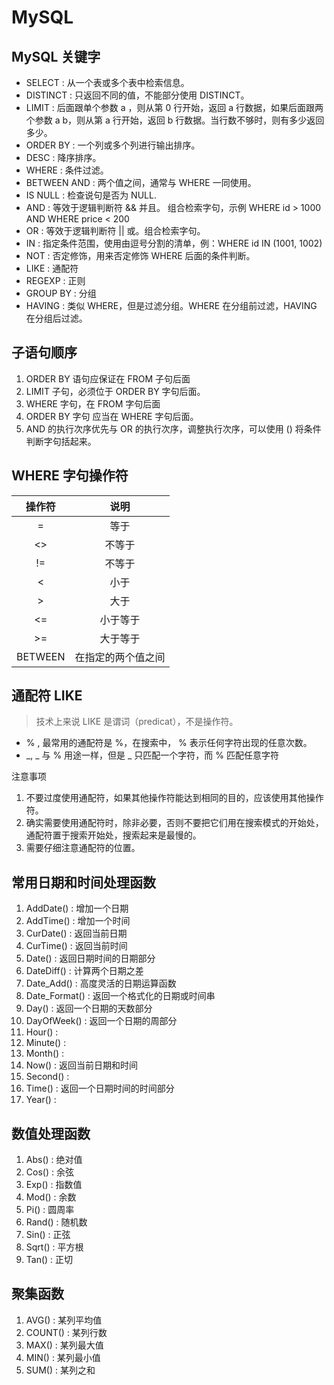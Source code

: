 # MySQL
## MySQL 关键字
 - SELECT : 从一个表或多个表中检索信息。
 - DISTINCT : 只返回不同的值，不能部分使用 DISTINCT。
 - LIMIT : 后面跟单个参数 a ，则从第 0 行开始，返回 a 行数据，如果后面跟两个参数 a b，则从第 a 行开始，返回 b 行数据。当行数不够时，则有多少返回多少。
 - ORDER BY : 一个列或多个列进行输出排序。
 - DESC : 降序排序。
 - WHERE : 条件过滤。
 - BETWEEN AND : 两个值之间，通常与 WHERE 一同使用。
 - IS NULL : 检查说句是否为 NULL.
 - AND : 等效于逻辑判断符 && 并且。 组合检索字句，示例 WHERE id > 1000 AND WHERE price < 200
 - OR : 等效于逻辑判断符 || 或。组合检索字句。
 - IN : 指定条件范围，使用由逗号分割的清单，例：WHERE id IN (1001, 1002)
 - NOT : 否定修饰，用来否定修饰 WHERE 后面的条件判断。
 - LIKE : 通配符
 - REGEXP : 正则
 - GROUP BY : 分组
 - HAVING : 类似 WHERE，但是过滤分组。WHERE 在分组前过滤，HAVING 在分组后过滤。


## 子语句顺序
 1. ORDER BY 语句应保证在 FROM 子句后面
 2. LIMIT 子句，必须位于 ORDER BY 字句后面。
 3. WHERE 字句，在 FROM 字句后面
 4. ORDER BY 字句 应当在 WHERE 字句后面。
 5. AND 的执行次序优先与 OR 的执行次序，调整执行次序，可以使用 () 将条件判断字句括起来。

## WHERE 字句操作符
|   操作符  |    说明   |
|:--------:|:--------:|
|   =   |    等于   |
|   <>  |   不等于  |
|   !=  |   不等于  |
|   <   |    小于   |
| > | 大于 |
|   <=  |    小于等于 |
|  >= | 大于等于|
| BETWEEN | 在指定的两个值之间|

## 通配符 LIKE
 > 技术上来说 LIKE 是谓词（predicat），不是操作符。

 - % , 最常用的通配符是 %，在搜索中， % 表示任何字符出现的任意次数。
 - _, _ 与 % 用途一样，但是 _ 只匹配一个字符，而 % 匹配任意字符

注意事项
 1. 不要过度使用通配符，如果其他操作符能达到相同的目的，应该使用其他操作符。 
 2. 确实需要使用通配符时，除非必要，否则不要把它们用在搜索模式的开始处，通配符置于搜索开始处，搜索起来是最慢的。
 3. 需要仔细注意通配符的位置。

## 常用日期和时间处理函数
 1. AddDate() : 增加一个日期
 2. AddTime() : 增加一个时间
 3. CurDate() : 返回当前日期
 4. CurTime() : 返回当前时间
 5. Date() : 返回日期时间的日期部分
 6. DateDiff() : 计算两个日期之差
 7. Date_Add() : 高度灵活的日期运算函数
 8. Date_Format() : 返回一个格式化的日期或时间串
 9. Day() : 返回一个日期的天数部分
 10. DayOfWeek() : 返回一个日期的周部分
 11. Hour() :
 12. Minute() :
 13. Month() :
 14. Now() : 返回当前日期和时间
 15. Second() :
 16. Time() : 返回一个日期时间的时间部分
 17. Year() : 

## 数值处理函数
 1. Abs()    : 绝对值
 2. Cos()    : 余弦
 3. Exp()    : 指数值
 4. Mod()    : 余数
 5. Pi()     : 圆周率
 6. Rand()   : 随机数
 7. Sin()    : 正弦
 8. Sqrt()   : 平方根
 9. Tan()    : 正切

## 聚集函数
 1. AVG()   : 某列平均值
 2. COUNT() : 某列行数
 3. MAX()   : 某列最大值
 4. MIN()   : 某列最小值
 5. SUM()   : 某列之和
